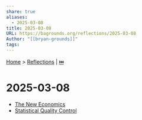 ```yaml
---
share: true
aliases:
  - 2025-03-08
title: 2025-03-08
URL: https://bagrounds.org/reflections/2025-03-08
Author: "[[bryan-grounds]]"
tags: 
---
```

[Home](../index.md) > [Reflections](./index.md) | [⏮️](./2025-03-07.md)  
# 2025-03-08  
- [The New Economics](../books/the-new-economics.md)  
- [Statistical Quality Control](../books/statistical-quality-control.md)  
